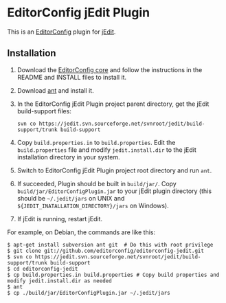 # EditorConfig jEdit Plugin

This is an [EditorConfig][] plugin for [jEdit][].

## Installation

1.  Download the [EditorConfig core][] and follow the instructions in the README
and INSTALL files to install it.

2.  Download [ant][] and install it.

3.  In the EditorConfig jEdit Plugin project parent directory, get the jEdit
    build-support files:

        svn co https://jedit.svn.sourceforge.net/svnroot/jedit/build-support/trunk build-support

4.  Copy `build.properties.in` to `build.properties`. Edit the
    `build.properties` file and modify `jedit.install.dir` to the jEdit
    installation directory in your system.

5.  Switch to EditorConfig jEdit Plugin project root directory and run `ant`.

6.  If succeeded, Plugin should be built in `build/jar/`. Copy
    `build/jar/EditorConfigPlugin.jar` to your jEdit plugin directory (this
    should be `~/.jedit/jars` on UNIX and
    `${JEDIT_INATALLATION_DIRECTORY}/jars` on Windows).

7.  If jEdit is running, restart jEdit.

For example, on Debian, the commands are like this:

```Shell
$ apt-get install subversion ant git  # Do this with root privilege
$ git clone git://github.com/editorconfig/editorconfig-jedit.git
$ svn co https://jedit.svn.sourceforge.net/svnroot/jedit/build-support/trunk build-support
$ cd editorconfig-jedit
$ cp build.properties.in build.properties # Copy build properties and modify jedit.install.dir as needed
$ ant
$ cp ./build/jar/EditorConfigPlugin.jar ~/.jedit/jars
```

[ant]: http://ant.apache.org
[EditorConfig]: http://editorconfig.org
[EditorConfig core]: https://github.com/editorconfig/editorconfig
[jEdit]: http://www.jedit.org
